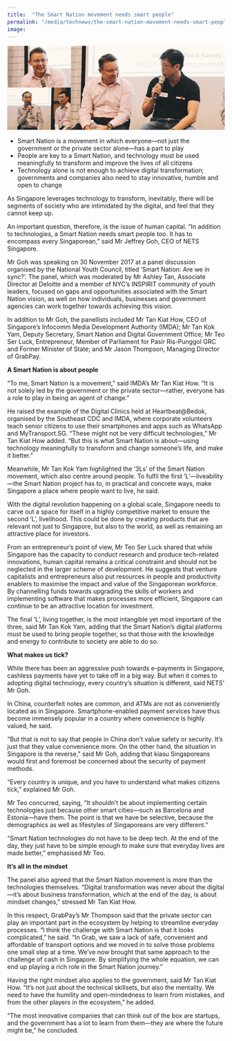 ```yaml
---
title:  "The Smart Nation movement needs smart people"
permalink: "/media/technews/the-smart-nation-movement-needs-smart-people"
image: 
---
```


![the smart nation movement needs smart people](/images/technews/the-smart-nation-movement-needs-smart-people-part-1.png)

- Smart Nation is a movement in which everyone—not just the government or the private sector alone—has a part to play
- People are key to a Smart Nation, and technology must be used meaningfully to transform and improve the lives of all citizens
- Technology alone is not enough to achieve digital transformation; governments and companies also need to stay innovative, humble and open to change 

As Singapore leverages technology to transform, inevitably, there will be segments of society who are intimidated by the digital, and feel that they cannot keep up. 

An important question, therefore, is the issue of human capital. “In addition to technologies, a Smart Nation needs smart people too. It has to encompass every Singaporean,” said Mr Jeffrey Goh, CEO of NETS Singapore. 

Mr Goh was speaking on 30 November 2017 at a panel discussion organised by the National Youth Council, titled ‘Smart Nation: Are we in sync?’. The panel, which was moderated by Mr Ashley Tan, Associate Director at Deloitte and a member of NYC’s INSPIRIT community of youth leaders, focused on gaps and opportunities associated with the Smart Nation vision, as well on how individuals, businesses and government agencies can work together towards achieving this vision.

In addition to Mr Goh, the panellists included Mr Tan Kiat How, CEO of Singapore’s Infocomm Media Development Authority (IMDA); Mr Tan Kok Yam, Deputy Secretary, Smart Nation and Digital Government Office; Mr Teo Ser Luck, Entrepreneur, Member of Parliament for Pasir Ris-Punggol GRC and Former Minister of State; and Mr Jason Thompson, Managing Director of GrabPay.


**A Smart Nation is about people**

“To me, Smart Nation is a movement,” said IMDA’s Mr Tan Kiat How. “It is not solely led by the government or the private sector—rather, everyone has a role to play in being an agent of change.”

He raised the example of the Digital Clinics held at Heartbeat@Bedok, organised by the Southeast CDC and IMDA, where corporate volunteers teach senior citizens to use their smartphones and apps such as WhatsApp and MyTransport.SG. “These might not be very difficult technologies,” Mr Tan Kiat How added. “But this is what Smart Nation is about—using technology meaningfully to transform and change someone’s life, and make it better.”

Meanwhile, Mr Tan Kok Yam highlighted the ‘3Ls’ of the Smart Nation movement, which also centre around people. To fulfil the first ‘L’—liveability—the Smart Nation project has to, in practical and concrete ways, make Singapore a place where people want to live, he said. 

With the digital revolution happening on a global scale, Singapore needs to carve out a space for itself in a highly competitive market to ensure the second ‘L’, livelihood. This could be done by creating products that are relevant not just to Singapore, but also to the world, as well as remaining an attractive place for investors. 

From an entrepreneur’s point of view, Mr Teo Ser Luck shared that while Singapore has the capacity to conduct research and produce tech-related innovations, human capital remains a critical constraint and should not be neglected in the larger scheme of development. He suggests that venture capitalists and entrepreneurs also put resources in people and productivity enablers to maximise the impact and value of the Singaporean workforce. By channelling funds towards upgrading the skills of workers and implementing software that makes processes more efficient, Singapore can continue to be an attractive location for investment.

The final ‘L’, living together, is the most intangible yet most important of the three, said Mr Tan Kok Yam, adding that the Smart Nation’s digital platforms must be used to bring people together, so that those with the knowledge and energy to contribute to society are able to do so. 


**What makes us tick?**

While there has been an aggressive push towards e-payments in Singapore, cashless payments have yet to take off in a big way. But when it comes to adopting digital technology, every country’s situation is different, said NETS’ Mr Goh. 

In China, counterfeit notes are common, and ATMs are not as conveniently located as in Singapore. Smartphone-enabled payment services have thus become immensely popular in a country where convenience is highly valued, he said.

“But that is not to say that people in China don’t value safety or security. It’s just that they value convenience more. On the other hand, the situation in Singapore is the reverse,” said Mr Goh, adding that kiasu Singaporeans would first and foremost be concerned about the security of payment methods.   

“Every country is unique, and you have to understand what makes citizens tick,” explained Mr Goh.

Mr Teo concurred, saying, “It shouldn’t be about implementing certain technologies just because other smart cities—such as Barcelona and Estonia—have them. The point is that we have be selective, because the demographics as well as lifestyles of Singaporeans are very different.” 

“Smart Nation technologies do not have to be deep tech. At the end of the day, they just have to be simple enough to make sure that everyday lives are made better,” emphasised Mr Teo.  


**It’s all in the mindset**

The panel also agreed that the Smart Nation movement is more than the technologies themselves. “Digital transformation was never about the digital—it’s about business transformation, which at the end of the day, is about mindset changes,” stressed Mr Tan Kiat How. 

In this respect, GrabPay’s Mr Thompson said that the private sector can play an important part in the ecosystem by helping to streamline everyday processes. “I think the challenge with Smart Nation is that it looks complicated,” he said. “In Grab, we saw a lack of safe, convenient and affordable of transport options and we moved in to solve those problems one small step at a time. We’ve now brought that same approach to the challenge of cash in Singapore. By simplifying the whole equation, we can end up playing a rich role in the Smart Nation journey.”

Having the right mindset also applies to the government, said Mr Tan Kiat How. “It’s not just about the technical skillsets, but also the mentality. We need to have the humility and open-mindedness to learn from mistakes, and from the other players in the ecosystem,” he added. 

“The most innovative companies that can think out of the box are startups, and the government has a lot to learn from them—they are where the future might be,” he concluded. 
